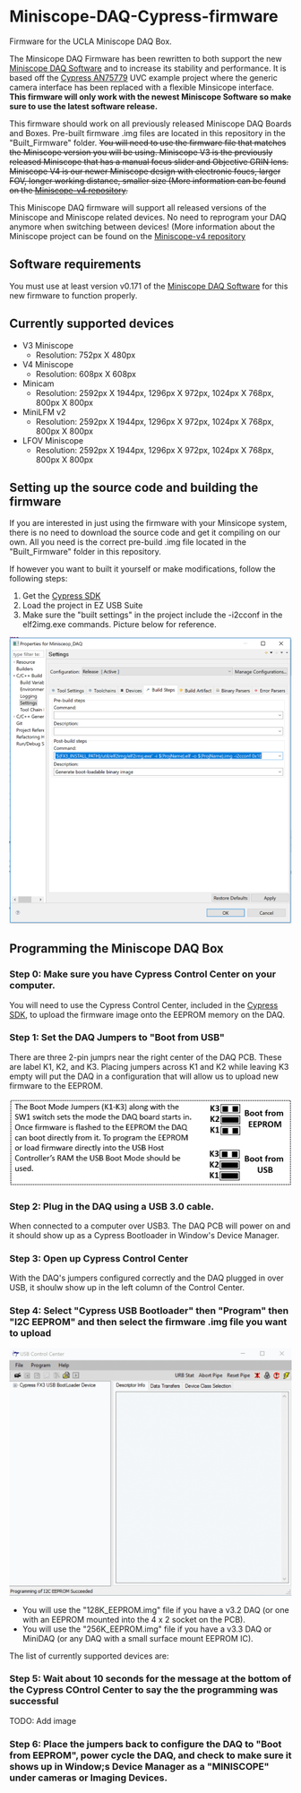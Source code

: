 # Miniscope-DAQ-Cypress-firmware
Firmware for the UCLA Miniscope DAQ Box.

The Minsicope DAQ Firmware has been rewritten to both support the new [Miniscope DAQ Software](https://github.com/Aharoni-Lab/Miniscope-DAQ-QT-Software) and to increase its stability and performance. It is based off the [Cypress AN75779](https://www.cypress.com/documentation/application-notes/an75779-how-implement-image-sensor-interface-using-ez-usb-fx3-usb) UVC example project where the generic camera interface has been replaced with a flexible Minsicope interface. **This firmware will only work with the newest Miniscope Software so make sure to use the latest software release.**

This firmware should work on all previously released Miniscope DAQ Boards and Boxes. Pre-built firmware .img files are located in this repository in the "Built_Firmware" folder. ~~You will need to use the firmware file that matches the Miniscope version you will be using. Miniscope V3 is the previously released Miniscope that has a manual focus slider and Objective GRIN lens. Miniscope V4 is our newer Miniscope design with electronic foucs, larger FOV, longer working distance, smaller size (More information can be found on the [Miniscope-v4 repository](https://github.com/Aharoni-Lab/Miniscope-v4).~~ 

This Miniscope DAQ firmware will support all released versions of the Miniscope and Miniscope related devices. No need to reprogram your DAQ anymore when switching between devices! (More information about the Miniscope project can be found on the [Miniscope-v4 repository](https://github.com/Aharoni-Lab/Miniscope-v4)

## Software requirements
You must use at least version v0.171 of the [Miniscope DAQ Software](https://github.com/Aharoni-Lab/Miniscope-DAQ-QT-Software) for this new firmware to function properly.

## Currently supported devices
* V3 Miniscope 
  * Resolution: 752px X 480px
* V4 Miniscope 
  * Resolution: 608px X 608px
* Minicam
  * Resolution: 2592px X 1944px, 1296px X 972px, 1024px X 768px, 800px X 800px
* MiniLFM v2
  * Resolution: 2592px X 1944px, 1296px X 972px, 1024px X 768px, 800px X 800px
* LFOV Miniscope
  * Resolution: 2592px X 1944px, 1296px X 972px, 1024px X 768px, 800px X 800px


## Setting up the source code and building the firmware

If you are interested in just using the firmware with your Minsicope system, there is no need to download the source code and get it compiling on our own. All you need is the correct pre-build .img file located in the "Built_Firmware" folder in this repository. 

If however you want to built it yourself or make modifications, follow the following steps:

1. Get the [Cypress SDK](https://www.cypress.com/documentation/software-and-drivers/ez-usb-fx3-software-development-kit)
2. Load the project in EZ USB Suite
3. Make sure the "built settings" in the project include the -i2cconf in the elf2img.exe commands. Picture below for reference.

![](img/Project_Prop_Build_Setting.PNG)

## Programming the Miniscope DAQ Box

### Step 0: Make sure you have Cypress Control Center on your computer.

You will need to use the Cypress Control Center, included in the [Cypress SDK](https://www.cypress.com/documentation/software-and-drivers/ez-usb-fx3-software-development-kit), to upload the firmware image onto the EEPROM memory on the DAQ.

### Step 1: Set the DAQ Jumpers to "Boot from USB"

There are three 2-pin jumprs near the right center of the DAQ PCB. These are label K1, K2, and K3. Placing jumpers across K1 and K2 while leaving K3 empty will put the DAQ in a configuration that will allow us to upload new firmware to the EEPROM.

![](img/JumperPosition.png)

### Step 2: Plug in the DAQ using a USB 3.0 cable.

When connected to a computer over USB3. The DAQ PCB will power on and it should show up as a Cypress Bootloader in Window's Device Manager.

### Step 3: Open up Cypress Control Center

With the DAQ's jumpers configured correctly and the DAQ plugged in over USB, it shoulw show up in the left column of the Control Center.

### Step 4: Select "Cypress USB Bootloader" then "Program" then "I2C EEPROM" and then select the firmware .img file you want to upload

![](img/Control_Center.gif)

* You will use the "128K_EEPROM.img" file if you have a v3.2 DAQ (or one with an EEPROM mounted into the 4 x 2 socket on the PCB).
* You will use the "256K_EEPROM.img" file if you have a v3.3 DAQ or MiniDAQ (or any DAQ with a small surface mount EEPROM IC).

The list of currently supported devices are:

### Step 5: Wait about 10 seconds for the message at the bottom of the Cypress COntrol Center to say the the programming was successful

TODO: Add image

### Step 6: Place the jumpers back to configure the DAQ to "Boot from EEPROM", power cycle the DAQ, and check to make sure it shows up in Window;s Device Manager as a "MINISCOPE" under cameras or Imaging Devices.

